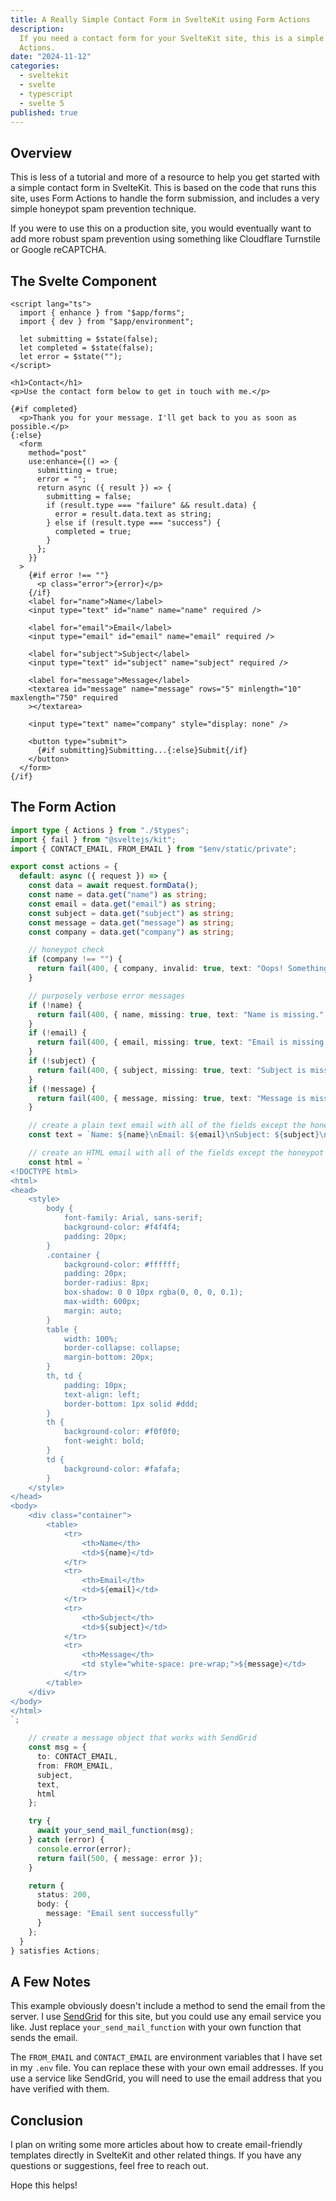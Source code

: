 ```yaml
---
title: A Really Simple Contact Form in SvelteKit using Form Actions
description:
  If you need a contact form for your SvelteKit site, this is a simple example using Form
  Actions.
date: "2024-11-12"
categories:
  - sveltekit
  - svelte
  - typescript
  - svelte 5
published: true
---
```


## Overview

This is less of a tutorial and more of a resource to help you get started with a simple
contact form in SvelteKit. This is based on the code that runs this site, uses Form
Actions to handle the form submission, and includes a very simple honeypot spam prevention
technique.

If you were to use this on a production site, you would eventually want to add more robust
spam prevention using something like Cloudflare Turnstile or Google reCAPTCHA.

## The Svelte Component

```svelte:contact/+page.svelte
<script lang="ts">
  import { enhance } from "$app/forms";
  import { dev } from "$app/environment";

  let submitting = $state(false);
  let completed = $state(false);
  let error = $state("");
</script>

<h1>Contact</h1>
<p>Use the contact form below to get in touch with me.</p>

{#if completed}
  <p>Thank you for your message. I'll get back to you as soon as possible.</p>
{:else}
  <form
    method="post"
    use:enhance={() => {
      submitting = true;
      error = "";
      return async ({ result }) => {
        submitting = false;
        if (result.type === "failure" && result.data) {
          error = result.data.text as string;
        } else if (result.type === "success") {
          completed = true;
        }
      };
    }}
  >
    {#if error !== ""}
      <p class="error">{error}</p>
    {/if}
    <label for="name">Name</label>
    <input type="text" id="name" name="name" required />

    <label for="email">Email</label>
    <input type="email" id="email" name="email" required />

    <label for="subject">Subject</label>
    <input type="text" id="subject" name="subject" required />

    <label for="message">Message</label>
    <textarea id="message" name="message" rows="5" minlength="10" maxlength="750" required
    ></textarea>

    <input type="text" name="company" style="display: none" />

    <button type="submit">
      {#if submitting}Submitting...{:else}Submit{/if}
    </button>
  </form>
{/if}
```

## The Form Action

```typescript:contact/+page.server.ts
import type { Actions } from "./$types";
import { fail } from "@sveltejs/kit";
import { CONTACT_EMAIL, FROM_EMAIL } from "$env/static/private";

export const actions = {
  default: async ({ request }) => {
    const data = await request.formData();
    const name = data.get("name") as string;
    const email = data.get("email") as string;
    const subject = data.get("subject") as string;
    const message = data.get("message") as string;
    const company = data.get("company") as string;

    // honeypot check
    if (company !== "") {
      return fail(400, { company, invalid: true, text: "Oops! Something went wrong!" });
    }

    // purposely verbose error messages
    if (!name) {
      return fail(400, { name, missing: true, text: "Name is missing." });
    }
    if (!email) {
      return fail(400, { email, missing: true, text: "Email is missing." });
    }
    if (!subject) {
      return fail(400, { subject, missing: true, text: "Subject is missing." });
    }
    if (!message) {
      return fail(400, { message, missing: true, text: "Message is missing." });
    }

    // create a plain text email with all of the fields except the honeypot
    const text = `Name: ${name}\nEmail: ${email}\nSubject: ${subject}\nMessage: ${message}`;

    // create an HTML email with all of the fields except the honeypot
    const html = `
<!DOCTYPE html>
<html>
<head>
    <style>
        body {
            font-family: Arial, sans-serif;
            background-color: #f4f4f4;
            padding: 20px;
        }
        .container {
            background-color: #ffffff;
            padding: 20px;
            border-radius: 8px;
            box-shadow: 0 0 10px rgba(0, 0, 0, 0.1);
            max-width: 600px;
            margin: auto;
        }
        table {
            width: 100%;
            border-collapse: collapse;
            margin-bottom: 20px;
        }
        th, td {
            padding: 10px;
            text-align: left;
            border-bottom: 1px solid #ddd;
        }
        th {
            background-color: #f0f0f0;
            font-weight: bold;
        }
        td {
            background-color: #fafafa;
        }
    </style>
</head>
<body>
    <div class="container">
        <table>
            <tr>
                <th>Name</th>
                <td>${name}</td>
            </tr>
            <tr>
                <th>Email</th>
                <td>${email}</td>
            </tr>
            <tr>
                <th>Subject</th>
                <td>${subject}</td>
            </tr>
            <tr>
                <th>Message</th>
                <td style="white-space: pre-wrap;">${message}</td>
            </tr>
        </table>
    </div>
</body>
</html>
`;

    // create a message object that works with SendGrid
    const msg = {
      to: CONTACT_EMAIL,
      from: FROM_EMAIL,
      subject,
      text,
      html
    };

    try {
      await your_send_mail_function(msg);
    } catch (error) {
      console.error(error);
      return fail(500, { message: error });
    }

    return {
      status: 200,
      body: {
        message: "Email sent successfully"
      }
    };
  }
} satisfies Actions;
```

## A Few Notes

This example obviously doesn't include a method to send the email from the server. I use
[SendGrid](https://sendgrid.com) for this site, but you could use any email service you
like. Just replace `your_send_mail_function` with your own function that sends the email.

The `FROM_EMAIL` and `CONTACT_EMAIL` are environment variables that I have set in my
`.env` file. You can replace these with your own email addresses. If you use a service
like SendGrid, you will need to use the email address that you have verified with them.

## Conclusion

I plan on writing some more articles about how to create email-friendly templates directly
in SvelteKit and other related things. If you have any questions or suggestions, feel free
to reach out.

Hope this helps!
